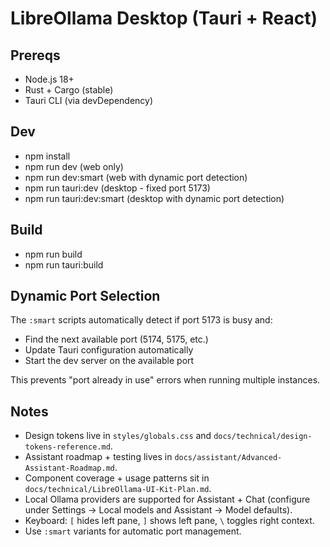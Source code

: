# LibreOllama Desktop (Tauri + React)

## Prereqs
- Node.js 18+
- Rust + Cargo (stable)
- Tauri CLI (via devDependency)

## Dev
- npm install
- npm run dev (web only)
- npm run dev:smart (web with dynamic port detection)
- npm run tauri:dev (desktop - fixed port 5173)
- npm run tauri:dev:smart (desktop with dynamic port detection)

## Build
- npm run build
- npm run tauri:build

## Dynamic Port Selection
The `:smart` scripts automatically detect if port 5173 is busy and:
- Find the next available port (5174, 5175, etc.)
- Update Tauri configuration automatically
- Start the dev server on the available port

This prevents "port already in use" errors when running multiple instances.

## Notes
- Design tokens live in `styles/globals.css` and `docs/technical/design-tokens-reference.md`.
- Assistant roadmap + testing lives in `docs/assistant/Advanced-Assistant-Roadmap.md`.
- Component coverage + usage patterns sit in `docs/technical/LibreOllama-UI-Kit-Plan.md`.
- Local Ollama providers are supported for Assistant + Chat (configure under Settings → Local models and Assistant → Model defaults).
- Keyboard: `[` hides left pane, `]` shows left pane, `\` toggles right context.
- Use `:smart` variants for automatic port management.

